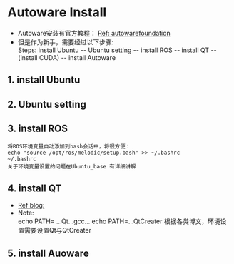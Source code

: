 # Autoware Install

- Autoware安装有官方教程：
             [Ref: autowarefoundation](https://gitlab.com/autowarefoundation/autoware.ai/autoware/-/wikis/Source-Build)
- 但是作为新手，需要经过以下步骤:<br>
             Steps: install Ubuntu -- Ubuntu setting -- install ROS -- install QT --(install CUDA) -- install Autoware
        
## 1. install Ubuntu

## 2. Ubuntu setting
## 3. install ROS
```
将ROS环境变量自动添加到bash会话中，将很方便：
echo "source /opt/ros/melodic/setup.bash" >> ~/.bashrc
~/.bashrc
关于环境变量设置的问题在Ubuntu_base 有详细讲解
```
## 4. install QT

- [Ref blog:](https://blog.csdn.net/luoffy555/article/details/103251712)
- Note: <br>
            echo PATH= ...Qt...gcc...
            echo PATH=...QtCreater
            根据各类博文，环境设置需要设置Qt与QtCreater
      
## 5. install Auoware


```



```

